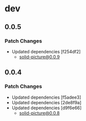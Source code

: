 # dev

## 0.0.5

### Patch Changes

- Updated dependencies [f254df2]
  - solid-picture@0.0.9

## 0.0.4

### Patch Changes

- Updated dependencies [f5adee3]
- Updated dependencies [2de8f9a]
- Updated dependencies [d9f6e66]
  - solid-picture@0.0.8
